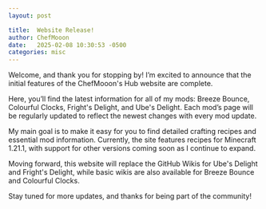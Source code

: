 ```yaml
---
layout: post

title:  Website Release!
author: ChefMooon
date:   2025-02-08 10:30:53 -0500
categories: misc
---
```


Welcome, and thank you for stopping by! I’m excited to announce that the initial features of the ChefMooon's Hub website are complete.

Here, you’ll find the latest information for all of my mods: Breeze Bounce, Colourful Clocks, Fright's Delight, and Ube's Delight. Each mod’s page will be regularly updated to reflect the newest changes with every mod update.

My main goal is to make it easy for you to find detailed crafting recipes and essential mod information. Currently, the site features recipes for Minecraft 1.21.1, with support for other versions coming soon as I continue to expand.

Moving forward, this website will replace the GitHub Wikis for Ube's Delight and Fright's Delight, while basic wikis are also available for Breeze Bounce and Colourful Clocks.

Stay tuned for more updates, and thanks for being part of the community!